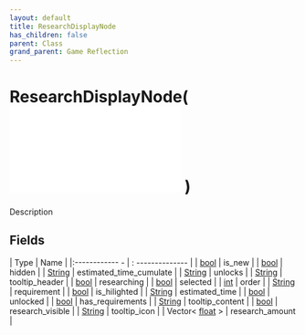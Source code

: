 ```yaml
---
layout: default
title: ResearchDisplayNode
has_children: false
parent: Class
grand_parent: Game Reflection
---
```

# ResearchDisplayNode( ![ ResearchNode ](game-reflection/classes/research_node.md) )
Description 

## Fields
| Type | Name |
|:------------ - | : -------------- |
| [bool](game-reflection/components/bool.md) | is_new |
| [bool](game-reflection/components/bool.md) | hidden |
| [String](game-reflection/components/string.md) | estimated_time_cumulate |
| [String](game-reflection/components/string.md) | unlocks |
| [String](game-reflection/components/string.md) | tooltip_header |
| [bool](game-reflection/components/bool.md) | researching |
| [bool](game-reflection/components/bool.md) | selected |
| [int](game-reflection/enums/int.md) | order |
| [String](game-reflection/components/string.md) | requirement |
| [bool](game-reflection/components/bool.md) | is_hilighted |
| [String](game-reflection/components/string.md) | estimated_time |
| [bool](game-reflection/components/bool.md) | unlocked |
| [bool](game-reflection/components/bool.md) | has_requirements |
| [String](game-reflection/components/string.md) | tooltip_content |
| [bool](game-reflection/components/bool.md) | research_visible |
| [String](game-reflection/components/string.md) | tooltip_icon |
| Vector< [float](game-reflection/components/float.md) > | research_amount |
